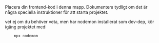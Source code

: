 Placera din frontend-kod i denna mapp.
Dokumentera tydligt om det är några speciella instruktioner för att starta projektet.

vet ej om du behöver veta, men har nodemon installerat som dev-dep, kör igång projektet med 
```bash
    npx nodemon
```
